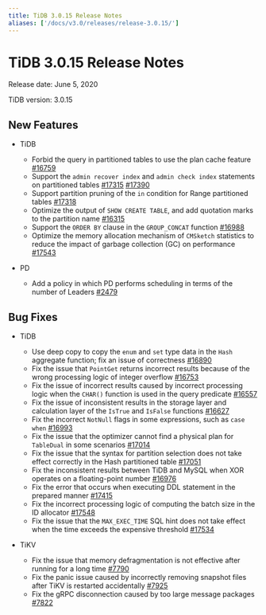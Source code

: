 ```yaml
---
title: TiDB 3.0.15 Release Notes
aliases: ['/docs/v3.0/releases/release-3.0.15/']
---
```


# TiDB 3.0.15 Release Notes

Release date: June 5, 2020

TiDB version: 3.0.15

## New Features

+ TiDB

    - Forbid the query in partitioned tables to use the plan cache feature [#16759](https://github.com/pingcap/tidb/pull/16759)
    - Support the `admin recover index` and  `admin check index` statements on partitioned tables [#17315](https://github.com/pingcap/tidb/pull/17315) [#17390](https://github.com/pingcap/tidb/pull/17390)
    - Support partition pruning of the `in` condition for Range partitioned tables [#17318](https://github.com/pingcap/tidb/pull/17318)
    - Optimize the output of `SHOW CREATE TABLE`, and add quotation marks to the partition name [#16315](https://github.com/pingcap/tidb/pull/16315)
    - Support the `ORDER BY` clause in the `GROUP_CONCAT` function [#16988](https://github.com/pingcap/tidb/pull/16988)
    - Optimize the memory allocation mechanism of `CMSketch` statistics to reduce the impact of garbage collection (GC) on performance [#17543](https://github.com/pingcap/tidb/pull/17543)

+ PD

    - Add a policy in which PD performs scheduling in terms of the number of Leaders [#2479](https://github.com/pingcap/pd/pull/2479)

## Bug Fixes

+ TiDB

    - Use deep copy to copy the `enum` and `set` type data in the `Hash` aggregate function; fix an issue of correctness [#16890](https://github.com/pingcap/tidb/pull/16890)
    - Fix the issue that `PointGet` returns incorrect results because of the wrong processing logic of integer overflow [#16753](https://github.com/pingcap/tidb/pull/16753)
    - Fix the issue of incorrect results caused by incorrect processing logic when the `CHAR()` function is used in the query predicate [#16557](https://github.com/pingcap/tidb/pull/16557)
    - Fix the issue of inconsistent results in the storage layer and calculation layer of the `IsTrue` and `IsFalse` functions [#16627](https://github.com/pingcap/tidb/pull/16627)
    - Fix the incorrect `NotNull` flags in some expressions, such as `case when` [#16993](https://github.com/pingcap/tidb/pull/16993)
    - Fix the issue that the optimizer cannot find a physical plan for `TableDual` in some scenarios [#17014](https://github.com/pingcap/tidb/pull/17014)
    - Fix the issue that the syntax for partition selection does not take effect correctly in the Hash partitioned table [#17051](https://github.com/pingcap/tidb/pull/17051)
    - Fix the inconsistent results between TiDB and MySQL when XOR operates on a floating-point number [#16976](https://github.com/pingcap/tidb/pull/16976)
    - Fix the error that occurs when executing DDL statement in the prepared manner [#17415](https://github.com/pingcap/tidb/pull/17415)
    - Fix the incorrect processing logic of computing the batch size in the ID allocator [#17548](https://github.com/pingcap/tidb/pull/17548)
    - Fix the issue that the `MAX_EXEC_TIME` SQL hint does not take effect when the time exceeds the expensive threshold [#17534](https://github.com/pingcap/tidb/pull/17534)

+ TiKV

    - Fix the issue that memory defragmentation is not effective after running for a long time [#7790](https://github.com/tikv/tikv/pull/7790)
    - Fix the panic issue caused by incorrectly removing snapshot files after TiKV is restarted accidentally [#7925](https://github.com/tikv/tikv/pull/7925)
    - Fix the gRPC disconnection caused by too large message packages [#7822](https://github.com/tikv/tikv/pull/7822)
